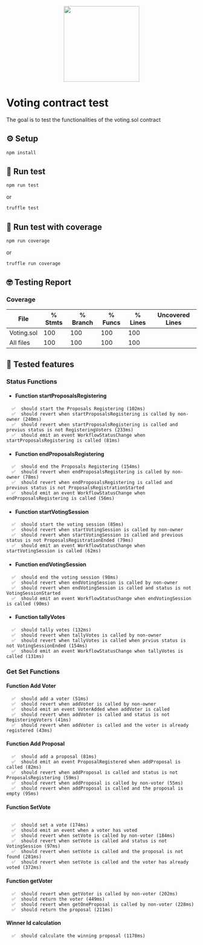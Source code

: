 <p align="center">
    <img src="https://avatars.githubusercontent.com/u/65595746?s=280&v=4"  width="200" height="200">
</p>

# Voting contract test
The goal is to test the functionalities of the voting.sol contract
## ⚙️ Setup

```sh
npm install
```

## 🤖 Run test

```sh
npm run test
```

or

```sh
truffle test
```

## 🥸 Run test with coverage

```sh
npm run coverage
```

or

```sh
truffle run coverage
```

## 🤓 Testing Report

### Coverage

| File       | % Stmts | % Branch | % Funcs | % Lines | Uncovered Lines |
| ---------- | ------- | -------- | ------- | ------- | --------------- |
| Voting.sol | 100     | 100      | 100     | 100     |                 |
| All files  | 100     | 100      | 100     | 100     |                 |

## 🧪 Tested features

### Status Functions

- #### Function startProposalsRegistering

```text
  ✅  should start the Proposals Registering (102ms)
  ✅  should revert when startProposalsRegistering is called by non-owner (240ms)
  ✅  should revert when startProposalsRegistering is called and previus status is not RegisteringVoters (233ms)
  ✅  should emit an event WorkflowStatusChange when startProposalsRegistering is called (81ms)
```

- #### Function endProposalsRegistering

```text
  ✅  should end the Proposals Registering (154ms)
  ✅  should revert when endProposalsRegistering is called by non-owner (78ms)
  ✅  should revert when endProposalsRegistering is called and previous status is not ProposalsRegistrationStarted
  ✅  should emit an event WorkflowStatusChange when endProposalsRegistering is called (56ms)
```

- #### Function startVotingSession

```text
  ✅  should start the voting session (85ms)
  ✅  should revert when startVotingSession is called by non-owner
  ✅  should revert when startVotingSession is called and previous status is not ProposalsRegistrationEnded (79ms)
  ✅  should emit an event WorkflowStatusChange when startVotingSession is called (62ms)
```

- #### Function endVotingSession

```text
  ✅  should end the voting session (98ms)
  ✅  should revert when endVotingSession is called by non-owner
  ✅  should revert when endVotingSession is called and status is not VotingSessionStarted
  ✅  should emit an event WorkflowStatusChange when endVotingSession is called (90ms)
```

- #### Function tallyVotes

```text
  ✅  should tally votes (132ms)
  ✅  should revert when tallyVotes is called by non-owner
  ✅  should revert when tallyVotes is called when prvius status is not VotingSessionEnded (154ms)
  ✅  should emit an event WorkflowStatusChange when tallyVotes is called (131ms)
```

### Get Set Functions

#### Function Add Voter

```text
  ✅  should add a voter (51ms)
  ✅  should revert when addVoter is called by non-owner
  ✅  should emit an event VoterAdded when addVoter is called
  ✅  should revert when addVoter is called and status is not RegisteringVoters (41ms)
  ✅  should revert when addVoter is called and the voter is already registered (43ms)
```

#### Function Add Proposal

```text
  ✅  should add a proposal (81ms)
  ✅  should emit an event ProposalRegistered when addProposal is called (82ms)
  ✅  should revert when addProposal is called and status is not ProposalsRegistering (59ms)
  ✅  should revert when addProposal is called by non-voter (55ms)
  ✅  should revert when addProposal is called and the proposal is empty (95ms)
```

#### Function SetVote

```text

  ✅  should set a vote (174ms)
  ✅  should emit an event when a voter has voted
  ✅  should revert when setVote is called by non-voter (184ms)
  ✅  should revert when setVote is called and status is not VotingSession (97ms)
  ✅  should revert when setVote is called and the proposal is not found (281ms)
  ✅  should revert when setVote is called and the voter has already voted (372ms)
```

#### Function getVoter

```text
  ✅  should revert when getVoter is called by non-voter (202ms)
  ✅  should return the voter (449ms)
  ✅  should revert when getOneProposal is called by non-voter (228ms)
  ✅  should return the proposal (211ms)
```

#### Winner Id calculation

```text
  ✅  should calculate the winning proposal (1178ms)
```
